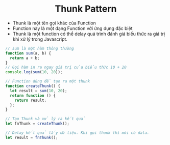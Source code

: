 # <div align="center">Thunk Pattern</div>

- Thunk là một tên gọi khác của Function
- Function này là một dạng Function với ứng dụng đặc biệt
- Thunk là một function có thể delay quá trình đánh giá biểu thức ra giá trị khi xử lý trong Javascript.

```javascript
// sum là một hàm thông thường
function sum(a, b) {
  return a + b;
}
// Gọi hàm in ra ngay giá trị của biểu thức 10 + 20
console.log(sum(10, 20));
```

```javascript
// Function dùng để tạo ra một thunk
function createThunk() {
  let result = sum(10, 20);
  return function () {
    return result;
  };
}

// Tạo Thunk và xử lý ra kết quả
let fnThunk = createThunk();

// Delay kết quả lấy dữ liệu. Khi gọi thunk thì mới có data.
let result = fnThunk();
```
